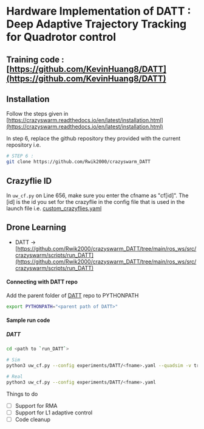 # Hardware Implementation of DATT : Deep Adaptive Trajectory Tracking for Quadrotor control

## Training code : [https://github.com/KevinHuang8/DATT](https://github.com/KevinHuang8/DATT)

## Installation

Follow the steps given in [https://crazyswarm.readthedocs.io/en/latest/installation.html](https://crazyswarm.readthedocs.io/en/latest/installation.html)

In step 6, replace the github repository they provided with the current repository i.e. 

```bash
# STEP 6 : 
git clone https://github.com/Rwik2000/crazyswarm_DATT

```

## Crazyflie ID
In `uw_cf.py` on Line 656, make sure you enter the cfname as "cf[id]". The [id] is the id you set for the crazyflie in the config file that is used in the launch file i.e. [custom_crazyflies.yaml](https://github.com/Rwik2000/crazyswarm_DATT/tree/main/ros_ws/src/crazyswarm/launch/custom_crazyflies.yaml)

## Drone Learning

- DATT -> [https://github.com/Rwik2000/crazyswarm_DATT/tree/main/ros_ws/src/crazyswarm/scripts/run_DATT](https://github.com/Rwik2000/crazyswarm_DATT/tree/main/ros_ws/src/crazyswarm/scripts/run_DATT)

#### Connecting with DATT repo
Add the parent folder of [DATT](https://github.com/KevinHuang8/DATT) repo to PYTHONPATH

```bash
export PYTHONPATH="<parent path of DATT>"
```
#### Sample run code
##### DATT
```bash
cd <path to `run_DATT`>

# Sim
python3 uw_cf.py --config experiments/DATT/<fname>.yaml --quadsim -v true 

# Real
python3 uw_cf.py --config experiments/DATT/<fname>.yaml
```



Things to do
- [ ] Support for RMA
- [ ] Support for L1 adaptive control
- [ ] Code cleanup
